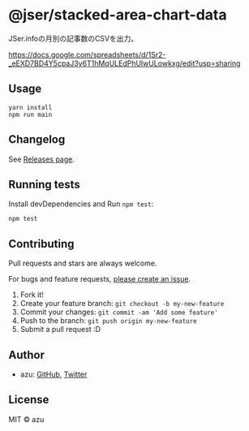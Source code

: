 # @jser/stacked-area-chart-data

JSer.infoの月別の記事数のCSVを出力。

https://docs.google.com/spreadsheets/d/1Sr2-_eEXD7BD4Y5cpaJ3y6T1hMqULEdPhUlwULowkxg/edit?usp=sharing

## Usage

    yarn install
    npm run main

## Changelog

See [Releases page](https://github.com/jser/stacked-area-chart-data/releases).

## Running tests

Install devDependencies and Run `npm test`:

    npm test

## Contributing

Pull requests and stars are always welcome.

For bugs and feature requests, [please create an issue](https://github.com/jser/stacked-area-chart-data/issues).

1. Fork it!
2. Create your feature branch: `git checkout -b my-new-feature`
3. Commit your changes: `git commit -am 'Add some feature'`
4. Push to the branch: `git push origin my-new-feature`
5. Submit a pull request :D

## Author

- azu: [GitHub](https://github.com/azu), [Twitter](https://twitter.com/azu_re)

## License

MIT © azu
